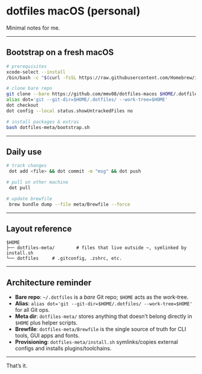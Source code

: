 # dotfiles macOS (personal)

Minimal notes for me.

---

## Bootstrap on a fresh macOS

```bash
# prerequisites
xcode-select --install
/bin/bash -c "$(curl -fsSL https://raw.githubusercontent.com/Homebrew/install/HEAD/install.sh)"

# clone bare repo
git clone --bare https://github.com/mmv08/dotfiles-macos $HOME/.dotfiles
alias dot='git --git-dir=$HOME/.dotfiles/ --work-tree=$HOME'
dot checkout
dot config --local status.showUntrackedFiles no

# install packages & extras
bash dotfiles-meta/bootstrap.sh
```

---

## Daily use

```bash
# track changes
 dot add <file> && dot commit -m "msg" && dot push

# pull on other machine
 dot pull

# update brewfile
 brew bundle dump --file meta/Brewfile --force
```

---

## Layout reference

```
$HOME
├── dotfiles-meta/        # files that live outside ~, symlinked by install.sh
└── dotfiles     # .gitconfig, .zshrc, etc.
```

---

## Architecture reminder

- **Bare repo**: `~/.dotfiles` is a _bare_ Git repo; `$HOME` acts as the work‑tree.
- **Alias**: `alias dot='git --git-dir=$HOME/.dotfiles/ --work-tree=$HOME'` for all Git ops.
- **Meta dir**: `dotfiles-meta/` stores anything that doesn’t belong directly in `$HOME` plus helper scripts.
- **Brewfile**: `dotfiles-meta/Brewfile` is the single source of truth for CLI tools, GUI apps and fonts.
- **Provisioning**: `dotfiles-meta/install.sh` symlinks/copies external configs and installs plugins/toolchains.

---

That’s it.
